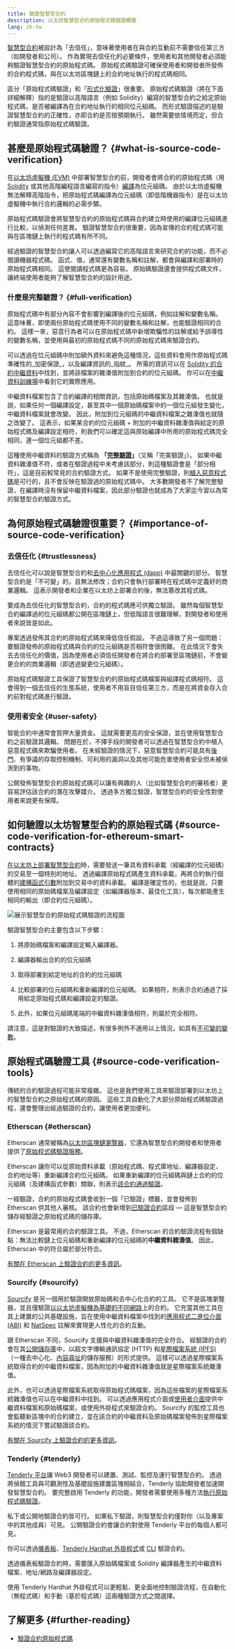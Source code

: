 ```yaml
---
title: 驗證智慧型合約
description: 以太坊智慧型合約原始程式碼驗證概覽
lang: zh-tw
---
```


[智慧型合約](/developers/docs/smart-contracts/)被設計為「去信任」，意味著使用者在與合約互動前不需要信任第三方（如開發者和公司）。 作為實現去信任化的必要條件，使用者和其他開發者必須能夠驗證智慧型合約的原始程式碼。 原始程式碼驗證可確保使用者和開發者所發佈的合約程式碼，與在以太坊區塊鏈上的合約地址執行的程式碼相同。

區分「原始程式碼驗證」和「[形式化驗證](/developers/docs/smart-contracts/formal-verification/)」很重要。 原始程式碼驗證（將在下面詳細解釋）指的是驗證以高階語言（例如 Solidity）編寫的智慧型合約之給定原始程式碼，是否被編譯為在合約地址執行的相同位元組碼。 而形式驗證描述的是驗證智慧型合約的正確性，亦即合約是否按預期執行。 雖然需要依情境而定，但合約驗證通常指原始程式碼驗證。

## 甚麼是原始程式碼驗證？ {#what-is-source-code-verification}

在[以太坊虛擬機 (EVM)](/developers/docs/evm/) 中部署智慧型合約前，開發者會將合約的原始程式碼（用 [Solidity](/developers/docs/smart-contracts/languages/) 或其他高階編程語言編寫的指令）[編譯](/developers/docs/smart-contracts/compiling/)為位元組碼。 由於以太坊虛擬機無法解釋高階指令，把原始程式碼編譯為位元組碼（即低階機器指令）是在以太坊虛擬機中執行合約邏輯的必需步驟。

原始程式碼驗證會將智慧型合約的原始程式碼與合約建立時使用的編譯位元組碼進行比較，以偵測任何差異。 驗證智慧型合約很重要，因為宣傳的合約程式碼可能與在區塊鏈上執行的程式碼有所不同。

經過驗證的智慧型合約讓人可以透過編寫它的高階語言來研究合約的功能，而不必閱讀機器程式碼。 函式、值，通常還有變數名稱和註解，都會與編譯和部署時的原始程式碼相同。 這使閱讀程式碼更為容易。 原始碼驗證還會提供程式碼文件，讓終端使用者能夠了解智慧型合約的設計用途。

### 什麼是完整驗證？ {#full-verification}

原始程式碼中有部分內容不會影響到編譯後的位元組碼，例如註解和變數名稱。 這意味著，即使兩份原始程式碼使用不同的變數名稱和註解，也能驗證相同的合約。 這樣一來，惡意行為者可以在原始程式碼中新增欺騙性的註解或給予誤導性的變數名稱，並使用與最初的原始程式碼不同的原始程式碼來驗證合約。

可以透過在位元組碼中附加額外資料來避免這種情況，這些資料會用作原始程式碼準確性的_加密保證_，以及編譯資訊的_指紋_。 所需的資訊可以在 [Solidity 的合約中繼資料](https://docs.soliditylang.org/en/v0.8.15/metadata.html)中找到，並將該檔案的雜湊值附加到合約的位元組碼。 你可以在[中繼資料訓練場](https://playground.sourcify.dev)中看到它的實際應用。

中繼資料檔案包含了合約編譯的相關資訊，包括原始碼檔案及其雜湊值。 也就是說，如果任何一個編譯設定，甚至其中一個原始碼檔案中的一個位元組發生變化，中繼資料檔案就會改變。 因此，附加到位元組碼的中繼資料檔案之雜湊值也就隨之改變了。 這表示，如果某合約的位元組碼 + 附加的中繼資料雜湊值與給定的原始程式碼及編譯設定相符，則我們可以確定這與原始編譯中所用的原始程式碼完全相同，連一個位元組都不差。

這種使用中繼資料的驗證方式稱為 **「[完整驗證](https://docs.sourcify.dev/docs/full-vs-partial-match/)」**（又稱「完美驗證」）。 如果中繼資料雜湊值不符，或者在驗證過程中未考慮該部分，則這種驗證會是「部分相符」，這是目前較常見的合約驗證方式。 如果不是使用完整驗證，則[植入惡意程式碼](https://samczsun.com/hiding-in-plain-sight/)是可行的，且不會反映在驗證過的原始程式碼中。 大多數開發者不了解完整驗證，在編譯時沒有保留中繼資料檔案，因此部分驗證也就成為了大家迄今習以為常的智慧型合約驗證方式。

## 為何原始程式碼驗證很重要？ {#importance-of-source-code-verification}

### 去信任化 {#trustlessness}

去信任化可以說是智慧型合約和[去中心化應用程式 (dapp)](/developers/docs/dapps/) 中最關鍵的部分。 智慧型合約是「不可變」的，且無法修改；合約只會執行部署時在程式碼中定義好的商業邏輯。 這表示開發者和企業在以太坊上部署合約後，無法篡改其程式碼。

要成為去信任化的智慧型合約，合約的程式碼應可供獨立驗證。 雖然每個智慧型合約編譯過的位元組碼都公開在區塊鏈上，但低階語言很難理解，對開發者和使用者來說皆是如此。

專案透過發佈其合約的原始程式碼來降低信任假設。 不過這導致了另一個問題：要驗證發佈的原始程式碼與合約的位元組碼是否相符會很困難。 在此情況下會失去去信任化的價值，因為使用者必須信任開發者在將合約部署至區塊鏈前，不會變更合約的商業邏輯（即透過變更位元組碼）。

原始程式碼驗證工具保證了智慧型合約的原始程式碼檔案與組譯程式碼相符。 這會得到一個去信任的生態系統，使用者不用盲目信任第三方，而是在將資金存入合約前對程式碼進行驗證。

### 使用者安全 {#user-safety}

智能合約中通常會質押大量資金。 這就需要更高的安全保證，並在使用智慧型合約之前驗證其邏輯。 問題在於，不擇手段的開發者可以透過在智慧型合約中植入惡意程式碼來欺騙使用者。 在未經驗證的情況下，惡意智慧型合約可能具有[後門](https://www.trustnodes.com/2018/11/10/concerns-rise-over-backdoored-smart-contracts)、有爭議的存取控制機制、可利用的漏洞以及其他可能危害使用者安全但未被偵測到的事物。

公開發佈智慧型合約原始程式碼可以讓有興趣的人（比如智慧型合約的審核者）更容易評估該合約的潛在攻擊媒介。 透過多方獨立驗證，智慧型合約的安全性對使用者來說更有保障。

## 如何驗證以太坊智慧型合約的原始程式碼 {#source-code-verification-for-ethereum-smart-contracts}

[在以太坊上部署智慧型合約](/developers/docs/smart-contracts/deploying/)時，需要發送一筆具有資料承載（經編譯的位元組碼）的交易至一個特別的地址。 透過編譯原始程式碼產生資料承載，再將合約執行個體的[建構函式引數](https://docs.soliditylang.org/en/v0.8.14/contracts.html#constructor)附加到交易中的資料承載。 編譯是確定性的，也就是說，只要使用相同的原始碼檔案及編譯設定（如編譯器版本、最佳化工具），每次都能產生相同的輸出（即合約位元組碼）。

![展示智慧型合約原始程式碼驗證的流程圖](./source-code-verification.png)

驗證智慧型合約主要包含以下步驟：

1. 將原始碼檔案和編譯設定輸入編譯器。

2. 編譯器輸出合約的位元組碼

3. 取得部署到給定地址的合約的位元組碼

4. 比較部署的位元組碼和重新編譯的位元組碼。 如果相符，則表示合約通過了採用給定原始程式碼和編譯設定的驗證。

5. 此外，如果位元組碼尾端的中繼資料雜湊值相符，則屬於完全相符。

請注意，這是對驗證的大致描述，有很多例外不適用以上情況，如具有[不可變的變數](https://docs.sourcify.dev/docs/immutables/)。

## 原始程式碼驗證工具 {#source-code-verification-tools}

傳統的合約驗證過程可能非常複雜。 這也是我們使用工具來驗證部署到以太坊上的智慧型合約之原始程式碼的原因。 這些工具自動化了大部分原始程式碼驗證過程，還會整理出經過驗證的合約，讓使用者更加便利。

### Etherscan {#etherscan}

Etherscan 通常被稱為[以太坊區塊鏈瀏覽器](/developers/docs/data-and-analytics/block-explorers/)，它還為智慧型合約開發者和使用者提供了[原始程式碼驗證服務](https://etherscan.io/verifyContract)。

Etherscan 讓你可以從原始資料承載（原始程式碼、程式庫地址、編譯器設定、合約地址等）重新編譯合約位元組碼。 如果重新編譯的位元組碼與鏈上合約的位元組碼（及建構函式參數）關聯，則表示[該合約通過驗證](https://info.etherscan.com/types-of-contract-verification/)。

一經驗證，合約的原始程式碼會收到一個「已驗證」標籤，並會發佈到 Etherscan 供其他人審核。 該合約也會新增到[已驗證合約](https://etherscan.io/contractsVerified/)區段 — 這是智慧型合約儲存經驗證之原始程式碼的儲存庫。

Etherscan 是最常用的合約驗證工具。 不過，Etherscan 的合約驗證流程有個缺點：無法比較鏈上位元組碼和重新編譯的位元組碼的**中繼資料雜湊值**。 因此，Etherscan 中的符合屬於部分符合。

[有關在 Etherscan 上驗證合約的更多資訊](https://medium.com/etherscan-blog/verifying-contracts-on-etherscan-f995ab772327)。

### Sourcify {#sourcify}

[Sourcify](https://sourcify.dev/#/verifier) 是另一個用於驗證開放原始碼和去中心化合約的工具。 它不是區塊瀏覽器，並且僅驗證[以以太坊虛擬機為基礎的不同網路](https://docs.sourcify.dev/docs/chains)上的合約。 它充當其他工具在其上建置的公共基礎設施，旨在使用中繼資料檔案中找到的[應用程式二進位介面 (ABI)](/developers/docs/smart-contracts/compiling/#web-applications) 和 [NatSpec](https://docs.soliditylang.org/en/v0.8.15/natspec-format.html) 註解來實現更人性化的合約互動。

跟 Etherscan 不同，Sourcify 支援與中繼資料雜​​湊值的完全符合。 經驗證的合約會在其[公開儲存庫](https://docs.sourcify.dev/docs/repository/)中，以超文字傳輸通訊協定 (HTTP) 和[星際檔案系統 (IPFS)](https://docs.ipfs.io/concepts/what-is-ipfs/#what-is-ipfs)（一種去中心化、[內容尋址](https://web3.storage/docs/concepts/content-addressing/)的儲存服務）的形式提供。 這樣可以透過星際檔案系統取得合約的中繼資料檔案，因為附加的中繼資料雜湊值就是星際檔案系統雜湊值。

此外，也可以透過星際檔案系統取得原始程式碼檔案，因為這些檔案的星際檔案系統雜湊值也可以在中繼資料中找到。 可以透過應用程式介面或[使用者介面](https://sourcify.dev/#/verifier)提供中繼資料檔案和原始碼檔案，或使用外掛程式來驗證合約。 Sourcify 的監控工具也會監聽新區塊中的合約建立，並在該合約的中繼資料及原始碼檔案發佈到星際檔案系統的情況下嘗試驗證該合約。

[有關在 Sourcify 上驗證合約的更多資訊](https://blog.soliditylang.org/2020/06/25/sourcify-faq/)。

### Tenderly {#tenderly}

[Tenderly 平台](https://tenderly.co/)讓 Web3 開發者可以建置、測試、監控及運行智慧型合約。 透過將偵錯工具與可觀測性及基礎設施建置區塊相結合，Tenderly 協助開發者加速開發智慧型合約。 要完整啟用 Tenderly 的功能，開發者需要使用多種方法[執行原始程式碼驗證](https://docs.tenderly.co/monitoring/contract-verification)。

私下或公開地驗證合約皆可行。 如果私下驗證，則智慧型合約僅對你（以及專案中的其他成員）可見。 公開驗證合約會讓合約對使用 Tenderly 平台的每個人都可見。

你可以透過[儀表板](https://docs.tenderly.co/monitoring/smart-contract-verification/verifying-a-smart-contract)、[Tenderly Hardhat 外掛程式](https://docs.tenderly.co/monitoring/smart-contract-verification/verifying-contracts-using-the-tenderly-hardhat-plugin)或 [CLI](https://docs.tenderly.co/monitoring/smart-contract-verification/verifying-contracts-using-cli) 驗證合約。

透過儀表板驗證合約時，需要匯入原始碼檔案或 Solidity 編譯器產生的中繼資料檔案、地址/網路及編譯器設定。

使用 Tenderly Hardhat 外掛程式可以更輕鬆、更全面地控制驗證流程，在自動化（無程式碼）和手動（基於程式碼）這兩種驗證方式之間選擇。

## 了解更多 {#further-reading}

- [驗證合約原始程式碼](https://programtheblockchain.com/posts/2018/01/16/verifying-contract-source-code/)
